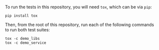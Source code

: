 To run the tests in this repository, you will need `tox`, which can be
via `pip`:

```
pip install tox
```

Then, from the root of this repository, run each of the following
commands to run both test suites:

```
tox -c demo_libs
tox -c demo_service
```
